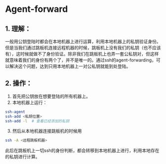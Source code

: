 # Agent-forward

## 1. 理解：
一般用公钥登陆时都会在本地机器上进行运算，利用本地机器上的私钥验证身份。但是当我们通过跳板机连接远程机器的时候，跳板机上没有我们的私钥（也不应该有），这时候就做不了身份验证。除非我们在跳板机上也弄一套公私钥对，但这样就意味着我们的身份有两个了，并不是唯一的。通过ssh的agent-forwarding，可以解决这个问题，达到只用本地机器上一对公私钥就能到处登陆。

## 2. 操作：
1. 首先把公钥放在想要登陆的所有机器上。
2. 本地机器上运行：
```sh
ssh-agent
ssh-add <私钥位置>
ssh-add -l  # 查看已经添加的私钥
```
3. 然后从本地机器连接跳板机的时候用
```sh
ssh -A <远程跳板机器>
```
此后在跳板机上一切ssh的身份判断，都会转移到本地机器上进行，利用本地存在的私钥进行计算。